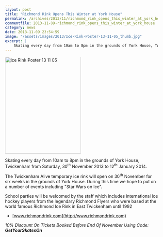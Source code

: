 ```yaml
---
layout: post
title: "Richmond Rink Opens This Winter at York House"
permalink: /archives/2013/11/richmond_rink_opens_this_winter_at_york_house.html
commentfile: 2013-11-09-richmond_rink_opens_this_winter_at_york_house
category: news
date: 2013-11-09 23:54:59
image: "/assets/images/2013/Ice-Rink-Poster-13-11-05_thumb.jpg"
excerpt: |
    Skating every day from 10am to 8pm in the grounds of York House, Twickenham from Saturday, 30<sup>th</sup> November 2013 to 12<sup>th</sup> January 2014.
---
```


<a href="/assets/images/2013/Ice-Rink-Poster-13-11-05.jpg.jpg" title="See larger version of - Ice Rink Poster 13 11 05"><img src="/assets/images/2013/Ice-Rink-Poster-13-11-05_thumb.jpg" width="250" height="319" alt="Ice Rink Poster 13 11 05" class="photo right" /></a>

Skating every day from 10am to 8pm in the grounds of York House, Twickenham from Saturday, 30<sup>th</sup> November 2013 to 12<sup>th</sup> January 2014.

The Twickenham Alive temporary ice rink will open on 30<sup>th</sup> November for six weeks in the grounds of York House. During this time we hope to put on a number of events including "Star Wars on Ice".

School parties will be welcomed by the staff which includes international ice hockey players from the legendary Richmond Flyers who were based at the world famous Richmond Ice Rink in East Twickenham until 1992

-   [www.richmondrink.com](http://www.richmondrink.com)

<em>10% Discount On Tickets Booked Before End Of November Using Code: **GetYourSkatesOn**</em>

